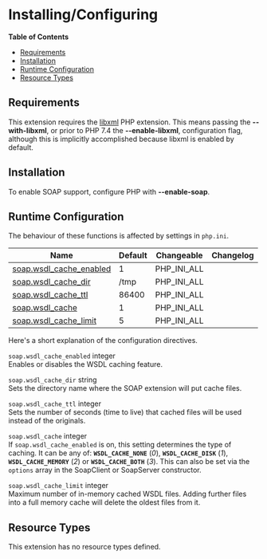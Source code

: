 Installing/Configuring
======================

**Table of Contents**

-   [Requirements](/soap/setup.html#Requirements)
-   [Installation](/soap/setup.html#Installation)
-   [Runtime Configuration](/soap/setup.html#Runtime%20Configuration)
-   [Resource Types](/soap/setup.html#Resource%20Types)

Requirements
------------

This extension requires the
<a href="/book/libxml.html" class="link">libxml</a> PHP extension. This
means passing the **--with-libxml**, or prior to PHP 7.4 the
**--enable-libxml**, configuration flag, although this is implicitly
accomplished because libxml is enabled by default.

Installation
------------

To enable SOAP support, configure PHP with **--enable-soap**.

Runtime Configuration
---------------------

The behaviour of these functions is affected by settings in `php.ini`.

| Name                                                                 | Default | Changeable    | Changelog |
|----------------------------------------------------------------------|---------|---------------|-----------|
| <a href="/soap/setup.html#" class="link">soap.wsdl_cache_enabled</a> | 1       | PHP\_INI\_ALL |           |
| <a href="/soap/setup.html#" class="link">soap.wsdl_cache_dir</a>     | /tmp    | PHP\_INI\_ALL |           |
| <a href="/soap/setup.html#" class="link">soap.wsdl_cache_ttl</a>     | 86400   | PHP\_INI\_ALL |           |
| <a href="/soap/setup.html#" class="link">soap.wsdl_cache</a>         | 1       | PHP\_INI\_ALL |           |
| <a href="/soap/setup.html#" class="link">soap.wsdl_cache_limit</a>   | 5       | PHP\_INI\_ALL |           |

Here's a short explanation of the configuration directives.

`soap.wsdl_cache_enabled` <span class="type">integer</span>  
Enables or disables the WSDL caching feature.

`soap.wsdl_cache_dir` <span class="type">string</span>  
Sets the directory name where the SOAP extension will put cache files.

`soap.wsdl_cache_ttl` <span class="type">integer</span>  
Sets the number of seconds (time to live) that cached files will be used
instead of the originals.

`soap.wsdl_cache` <span class="type">integer</span>  
If `soap.wsdl_cache_enabled` is on, this setting determines the type of
caching. It can be any of: **`WSDL_CACHE_NONE`** (*0*),
**`WSDL_CACHE_DISK`** (*1*), **`WSDL_CACHE_MEMORY`** (*2*) or
**`WSDL_CACHE_BOTH`** (*3*). This can also be set via the `options`
array in the <span class="classname">SoapClient</span> or <span
class="classname">SoapServer</span> constructor.

`soap.wsdl_cache_limit` <span class="type">integer</span>  
Maximum number of in-memory cached WSDL files. Adding further files into
a full memory cache will delete the oldest files from it.

Resource Types
--------------

This extension has no resource types defined.
